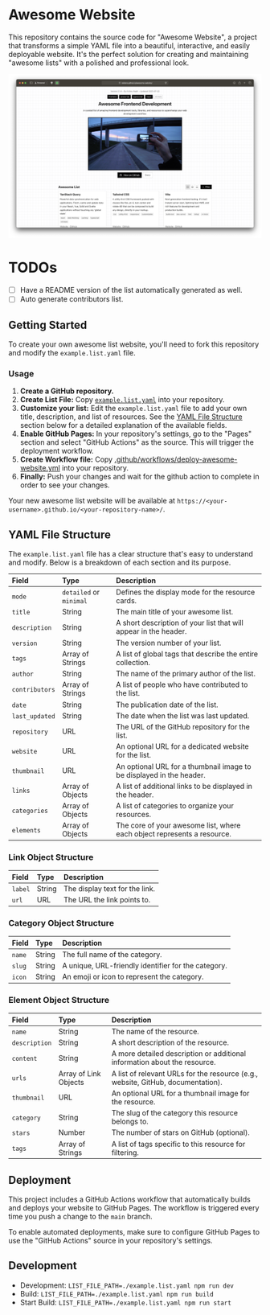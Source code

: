 # Awesome Website

This repository contains the source code for "Awesome Website", a project that transforms a simple YAML file into a beautiful, interactive, and easily deployable website. It's the perfect solution for creating and maintaining "awesome lists" with a polished and professional look.

![website-preview](./assets/preview.png)

# TODOs

- [ ] Have a README version of the list automatically generated as well.
- [ ] Auto generate contributors list.

## Getting Started

To create your own awesome list website, you'll need to fork this repository and modify the `example.list.yaml` file.

### Usage

1. **Create a GitHub repository.**
2. **Create List File:** Copy [`example.list.yaml`](./example.list.yaml) into your repository.
3. **Customize your list:** Edit the `example.list.yaml` file to add your own title, description, and list of resources. See the [YAML File Structure](#yaml-file-structure) section below for a detailed explanation of the available fields.
4. **Enable GitHub Pages:** In your repository's settings, go to the "Pages" section and select "GitHub Actions" as the source. This will trigger the deployment workflow.
5. **Create Workflow file:** Copy [.github/workflows/deploy-awesome-website.yml](./.github/workflows/deploy-awesome-website.yml) into your repository.
6. **Finally:** Push your changes and wait for the github action to complete in order to see your changes.

Your new awesome list website will be available at `https://<your-username>.github.io/<your-repository-name>/`.

## YAML File Structure

The `example.list.yaml` file has a clear structure that's easy to understand and modify. Below is a breakdown of each section and its purpose.

| Field          | Type                    | Description                                                             |
| :------------- | :---------------------- | :---------------------------------------------------------------------- |
| `mode`         | `detailed` or `minimal` | Defines the display mode for the resource cards.                        |
| `title`        | String                  | The main title of your awesome list.                                    |
| `description`  | String                  | A short description of your list that will appear in the header.        |
| `version`      | String                  | The version number of your list.                                        |
| `tags`         | Array of Strings        | A list of global tags that describe the entire collection.              |
| `author`       | String                  | The name of the primary author of the list.                             |
| `contributors` | Array of Strings        | A list of people who have contributed to the list.                      |
| `date`         | String                  | The publication date of the list.                                       |
| `last_updated` | String                  | The date when the list was last updated.                                |
| `repository`   | URL                     | The URL of the GitHub repository for the list.                          |
| `website`      | URL                     | An optional URL for a dedicated website for the list.                   |
| `thumbnail`    | URL                     | An optional URL for a thumbnail image to be displayed in the header.    |
| `links`        | Array of Objects        | A list of additional links to be displayed in the header.               |
| `categories`   | Array of Objects        | A list of categories to organize your resources.                        |
| `elements`     | Array of Objects        | The core of your awesome list, where each object represents a resource. |

### Link Object Structure

| Field   | Type   | Description                    |
| :------ | :----- | :----------------------------- |
| `label` | String | The display text for the link. |
| `url`   | URL    | The URL the link points to.    |

### Category Object Structure

| Field  | Type   | Description                                         |
| :----- | :----- | :-------------------------------------------------- |
| `name` | String | The full name of the category.                      |
| `slug` | String | A unique, URL-friendly identifier for the category. |
| `icon` | String | An emoji or icon to represent the category.         |

### Element Object Structure

| Field         | Type                  | Description                                                                      |
| :------------ | :-------------------- | :------------------------------------------------------------------------------- |
| `name`        | String                | The name of the resource.                                                        |
| `description` | String                | A short description of the resource.                                             |
| `content`     | String                | A more detailed description or additional information about the resource.        |
| `urls`        | Array of Link Objects | A list of relevant URLs for the resource (e.g., website, GitHub, documentation). |
| `thumbnail`   | URL                   | An optional URL for a thumbnail image for the resource.                          |
| `category`    | String                | The slug of the category this resource belongs to.                               |
| `stars`       | Number                | The number of stars on GitHub (optional).                                        |
| `tags`        | Array of Strings      | A list of tags specific to this resource for filtering.                          |

## Deployment

This project includes a GitHub Actions workflow that automatically builds and deploys your website to GitHub Pages. The workflow is triggered every time you push a change to the `main` branch.

To enable automated deployments, make sure to configure GitHub Pages to use the "GitHub Actions" source in your repository's settings.

## Development

- Development: `LIST_FILE_PATH=./example.list.yaml npm run dev`
- Build: `LIST_FILE_PATH=./example.list.yaml npm run build`
- Start Build: `LIST_FILE_PATH=./example.list.yaml npm run start`